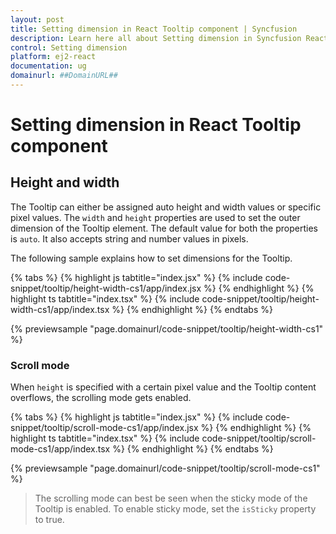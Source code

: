 ```yaml
---
layout: post
title: Setting dimension in React Tooltip component | Syncfusion
description: Learn here all about Setting dimension in Syncfusion React Tooltip component of Syncfusion Essential JS 2 and more.
control: Setting dimension 
platform: ej2-react
documentation: ug
domainurl: ##DomainURL##
---
```


# Setting dimension in React Tooltip component

## Height and width

The Tooltip can either be assigned auto height and width values or specific pixel values. The `width` and `height` properties are used to set the outer dimension of the Tooltip element. The default value for both the properties is `auto`. It also accepts string and number values in pixels.

The following sample explains how to set dimensions for the Tooltip.

{% tabs %}
{% highlight js tabtitle="index.jsx" %}
{% include code-snippet/tooltip/height-width-cs1/app/index.jsx %}
{% endhighlight %}
{% highlight ts tabtitle="index.tsx" %}
{% include code-snippet/tooltip/height-width-cs1/app/index.tsx %}
{% endhighlight %}
{% endtabs %}

 {% previewsample "page.domainurl/code-snippet/tooltip/height-width-cs1" %}

### Scroll mode

When `height` is specified with a certain pixel value and the Tooltip content overflows, the scrolling mode gets enabled.

{% tabs %}
{% highlight js tabtitle="index.jsx" %}
{% include code-snippet/tooltip/scroll-mode-cs1/app/index.jsx %}
{% endhighlight %}
{% highlight ts tabtitle="index.tsx" %}
{% include code-snippet/tooltip/scroll-mode-cs1/app/index.tsx %}
{% endhighlight %}
{% endtabs %}

 {% previewsample "page.domainurl/code-snippet/tooltip/scroll-mode-cs1" %}

> The scrolling mode can best be seen when the sticky mode of the Tooltip is enabled. To enable sticky mode, set the `isSticky` property to true.
